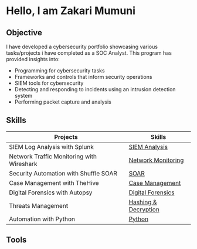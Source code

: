 # Hello, I am Zakari Mumuni 



## Objective
I have developed a cybersecurity portfolio showcasing various tasks/projects i have completed as a SOC Analyst. This program has provided insights into:
* Programming for cybersecurity tasks
* Frameworks and controls that inform security operations
* SIEM tools for cybersecurity
* Detecting and responding to incidents using an intrusion detection system
* Performing packet capture and analysis

## Skills  
| Projects | Skills | 
| ---|---|
| SIEM Log Analysis with Splunk | <a href="https://github.com/sarkyzab/cs_1/tree/main/1%20-%20SIEM%20Log%20Analysis%20with%20Splunk">SIEM Analysis</a>|
| Network Traffic Monitoring with Wireshark | <a href="https://github.com/sarkyzab/cs_1/tree/main/2%20-%20Network%20Traffic%20Monitoring%20with%20Wireshark">Network Monitoring</a>|
| Security Automation with Shuffle SOAR | <a href="https://github.com/sarkyzab/cs_1/tree/main/3%20-%20IR%20%26%20Automation%20with%20Shuffle%20SOAR">SOAR</a>|
| Case Management with TheHive | <a href="https://github.com/sarkyzab/cs_1/tree/main/4%20-%20Case%20Management%20with%20TheHive">Case Management</a>|
| Digital Forensics with Autopsy | <a href="https://github.com/sarkyzab/cs_1/tree/main/5%20-%20Digital%20Forensics%20with%20Autopsy">Digital Forensics</a>|
| Threats Management | <a href="https://github.com/sarkyzab/cs_1/tree/main/6%20-%20Threat%20Management">Hashing & Decryption</a>|
| Automation with Python | <a href="https://github.com/sarkyzab/cs_1/tree/main/7%20-%20Automation%20with%20Python">Python</a>|

## Tools 
